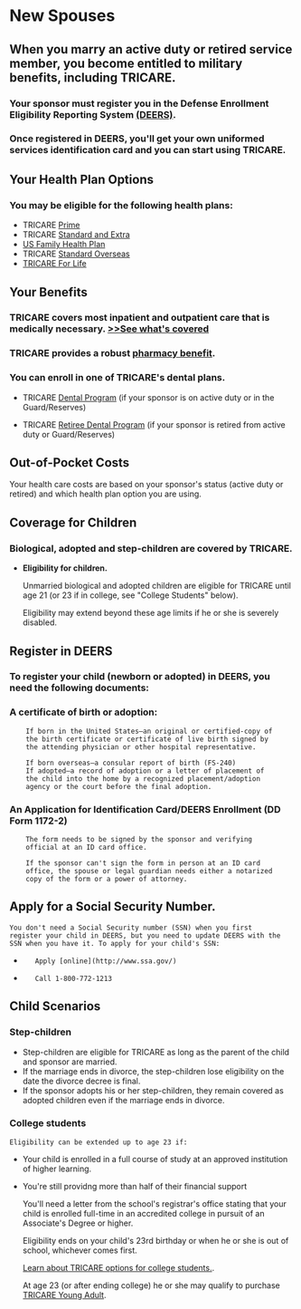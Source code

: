 # New Spouses

## When you marry an active duty or retired service member, you become entitled to military benefits, including TRICARE.

### Your sponsor must register you in the Defense Enrollment Eligibility Reporting System [(DEERS)](http://tricare.mil/Welcome/Eligibility/DEERS.aspx).

### Once registered in DEERS, you'll get your own uniformed services identification card and you can start using TRICARE.
         
## Your Health Plan Options
  
### You may be eligible for the following health plans:
     
* TRICARE [Prime](http://tricare.mil/Welcome/Plans/Prime.aspx)
* TRICARE [Standard and Extra](http://tricare.mil/Welcome/Plans/TSE.aspx)
* [US Family Health Plan](http://tricare.mil/Welcome/Plans/USFHP.aspx)
* TRICARE [Standard Overseas](http://tricare.mil/Welcome/Plans/TSO.aspx)
* [TRICARE For Life](http://tricare.mil/Welcome/Plans/TFL.aspx)
     
## Your Benefits
  
### TRICARE covers most inpatient and outpatient care that is medically necessary. [>>See what's covered](http://tricare.mil/CoveredServices/SeeWhatsCovered.aspx)
   
### TRICARE provides a robust [pharmacy benefit](http://tricare.mil/Pharmacy.aspx).
   
### You can enroll in one of TRICARE's dental plans.
   
* TRICARE [Dental Program](http://tricare.mil/Dental/TDP.aspx) (if your sponsor is on active duty or in the Guard/Reserves)
       
* TRICARE [Retiree Dental Program](http://tricare.mil/Dental/TRDP.aspx) (if your sponsor is retired from active duty or Guard/Reserves)
    
## Out-of-Pocket Costs
 
Your health care costs are based on your sponsor's status 
     (active duty or retired) and which health plan option you are using.
     
## Coverage for Children
 
### Biological, adopted and step-children are covered by TRICARE.
    
* **Eligibility for children.**

    Unmarried biological and adopted children are eligible for TRICARE until 
    age 21 (or 23 if in college, see "College Students" below). 

    Eligibility may extend beyond these age limits if he or she is severely disabled. 

##  Register in DEERS  

### To register your child (newborn or adopted) in DEERS, you need the following documents: 

###    A certificate of birth or adoption:
    
        If born in the United States—an original or certified-copy of 
        the birth certificate or certificate of live birth signed by 
        the attending physician or other hospital representative.
        
        If born overseas—a consular report of birth (FS-240)
        If adopted—a record of adoption or a letter of placement of 
        the child into the home by a recognized placement/adoption 
        agency or the court before the final adoption.
        
###    An Application for Identification Card/DEERS Enrollment (DD Form 1172-2) 
    
        The form needs to be signed by the sponsor and verifying 
        official at an ID card office.
        
        If the sponsor can't sign the form in person at an ID card 
        office, the spouse or legal guardian needs either a notarized 
        copy of the form or a power of attorney.

## Apply for a Social Security Number.

    You don't need a Social Security number (SSN) when you first 
    register your child in DEERS, but you need to update DEERS with the 
    SSN when you have it. To apply for your child's SSN:
        
+        Apply [online](http://www.ssa.gov/)
+        Call 1-800-772-1213
    
## Child Scenarios

### Step-children
*    Step-children are eligible for TRICARE as long as the parent of the child and sponsor are married.  
* If the marriage ends in divorce, the step-children lose eligibility on the date the divorce decree is final.
*    If the sponsor adopts his or her step-children, they remain covered as adopted children even if the marriage ends in divorce.

### College students
    
    Eligibility can be extended up to age 23 if:

+ Your child is enrolled in a full course of study at an approved institution of higher learning.
+ You're still providng more than half of their financial support 

    You'll need a letter from the school's registrar's office stating that your child is enrolled full-time in an accredited college in pursuit of an Associate's Degree or higher.

    Eligibility ends on your child's 23rd birthday or when he or she is out of school, whichever comes first. 

    [Learn about TRICARE options for college students.](http://tricare.mil/LifeEvents/College/HealthCareOptions.aspx).
    
    At age 23 (or after ending college) he or she may qualify to purchase 
    [TRICARE Young Adult](http://tricare.mil/Welcome/Plans/TYA.aspx).


